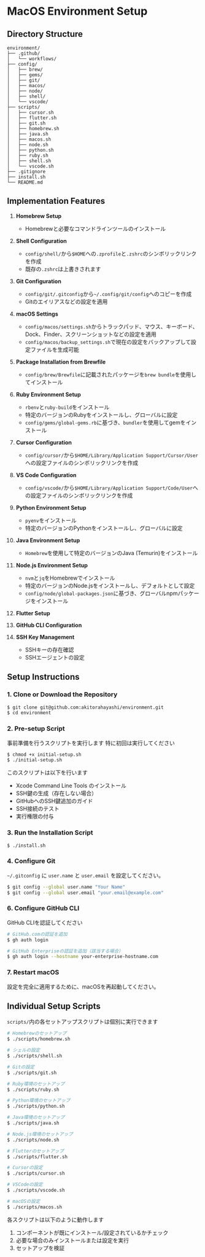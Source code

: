 # MacOS Environment Setup

## Directory Structure

```
environment/
├── .github/
│   └── workflows/
├── config/
│   ├── brew/
│   ├── gems/
│   ├── git/
│   ├── macos/
│   ├── node/
│   ├── shell/
│   └── vscode/
├── scripts/
│   ├── cursor.sh
│   ├── flutter.sh
│   ├── git.sh
│   ├── homebrew.sh
│   ├── java.sh
│   ├── macos.sh
│   ├── node.sh
│   ├── python.sh
│   ├── ruby.sh
│   ├── shell.sh
│   └── vscode.sh
├── .gitignore
├── install.sh
└── README.md
```

## Implementation Features

1.  **Homebrew Setup**
    -   Homebrewと必要なコマンドラインツールのインストール

2.  **Shell Configuration**
    -   `config/shell/`から`$HOME`への`.zprofile`と`.zshrc`のシンボリックリンクを作成
    -   既存の`.zshrc`は上書きされます

3.  **Git Configuration**
    -   `config/git/.gitconfig`から`~/.config/git/config`へのコピーを作成
    -   Gitのエイリアスなどの設定を適用

4.  **macOS Settings**
    -   `config/macos/settings.sh`からトラックパッド、マウス、キーボード、Dock、Finder、スクリーンショットなどの設定を適用
    -   `config/macos/backup_settings.sh`で現在の設定をバックアップして設定ファイルを生成可能

5.  **Package Installation from Brewfile**
    -   `config/brew/Brewfile`に記載されたパッケージを`brew bundle`を使用してインストール

6.  **Ruby Environment Setup**
    -   `rbenv`と`ruby-build`をインストール
    -   特定のバージョンのRubyをインストールし、グローバルに設定
    -   `config/gems/global-gems.rb`に基づき、`bundler`を使用してgemをインストール

7.  **Cursor Configuration**
    -   `config/cursor/`から`$HOME/Library/Application Support/Cursor/User`への設定ファイルのシンボリックリンクを作成

8.  **VS Code Configuration**
    -   `config/vscode/`から`$HOME/Library/Application Support/Code/User`への設定ファイルのシンボリックリンクを作成

9.  **Python Environment Setup**
    -   `pyenv`をインストール
    -   特定のバージョンのPythonをインストールし、グローバルに設定

10. **Java Environment Setup**
    -   `Homebrew`を使用して特定のバージョンのJava (Temurin)をインストール

11. **Node.js Environment Setup**
    -   `nvm`と`jq`をHomebrewでインストール
    -   特定のバージョンのNode.jsをインストールし、デフォルトとして設定
    -   `config/node/global-packages.json`に基づき、グローバルnpmパッケージをインストール

12. **Flutter Setup**

13. **GitHub CLI Configuration**

14. **SSH Key Management**
    -   SSHキーの存在確認
    -   SSHエージェントの設定

## Setup Instructions

### 1. Clone or Download the Repository

```sh
$ git clone git@github.com:akitorahayashi/environment.git
$ cd environment
```

### 2. Pre-setup Script

事前準備を行うスクリプトを実行します
特に初回は実行してください

```sh
$ chmod +x initial-setup.sh
$ ./initial-setup.sh
```

このスクリプトは以下を行います
- Xcode Command Line Tools のインストール
- SSH鍵の生成（存在しない場合）
- GitHubへのSSH鍵追加のガイド
- SSH接続のテスト
- 実行権限の付与

### 3. Run the Installation Script

```sh
$ ./install.sh
```

### 4. Configure Git

`~/.gitconfig` に `user.name` と `user.email` を設定してください。

```sh
$ git config --global user.name "Your Name"
$ git config --global user.email "your.email@example.com"
```

### 6. Configure GitHub CLI

GitHub CLIを認証してください

```sh
# GitHub.comの認証を追加
$ gh auth login

# GitHub Enterpriseの認証を追加（該当する場合）
$ gh auth login --hostname your-enterprise-hostname.com
```

### 7. Restart macOS

設定を完全に適用するために、macOSを再起動してください。

## Individual Setup Scripts

`scripts/`内の各セットアップスクリプトは個別に実行できます

```sh
# Homebrewのセットアップ
$ ./scripts/homebrew.sh

# シェルの設定
$ ./scripts/shell.sh

# Gitの設定
$ ./scripts/git.sh

# Ruby環境のセットアップ
$ ./scripts/ruby.sh

# Python環境のセットアップ
$ ./scripts/python.sh

# Java環境のセットアップ
$ ./scripts/java.sh

# Node.js環境のセットアップ
$ ./scripts/node.sh

# Flutterのセットアップ
$ ./scripts/flutter.sh

# Cursorの設定
$ ./scripts/cursor.sh

# VSCodeの設定
$ ./scripts/vscode.sh

# macOSの設定
$ ./scripts/macos.sh
```

各スクリプトは以下のように動作します
1. コンポーネントが既にインストール/設定されているかチェック
2. 必要な場合のみインストールまたは設定を実行
3. セットアップを検証

